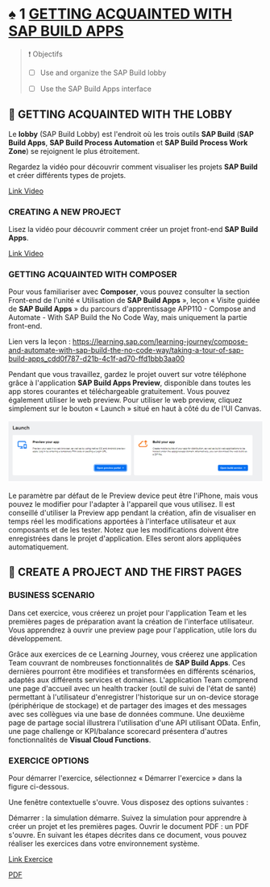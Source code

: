 # ♠ 1 [GETTING ACQUAINTED WITH SAP BUILD APPS](https://learning.sap.com/learning-journeys/develop-apps-with-sap-build-apps-using-drag-and-drop-simplicity/getting-acquainted-with-sap-build-apps-_fa9d5799-a3c6-40c0-bb5d-dbfa4eedca18)

> :exclamation: Objectifs
>
> - [ ] Use and organize the SAP Build lobby
>
> - [ ] Use the SAP Build Apps interface

## :closed_book: GETTING ACQUAINTED WITH THE LOBBY

Le **lobby** (SAP Build Lobby) est l'endroit où les trois outils **SAP Build** (**SAP Build Apps**, **SAP Build Process Automation** et **SAP Build Process Work Zone**) se rejoignent le plus étroitement.

Regardez la vidéo pour découvrir comment visualiser les projets **SAP Build** et créer différents types de projets.

[Link Video](https://learning.sap.com/learning-journeys/develop-apps-with-sap-build-apps-using-drag-and-drop-simplicity/getting-acquainted-with-sap-build-apps-_fa9d5799-a3c6-40c0-bb5d-dbfa4eedca18)

### CREATING A NEW PROJECT

Lisez la vidéo pour découvrir comment créer un projet front-end **SAP Build Apps**.

[Link Video](https://learning.sap.com/learning-journeys/develop-apps-with-sap-build-apps-using-drag-and-drop-simplicity/getting-acquainted-with-sap-build-apps-_fa9d5799-a3c6-40c0-bb5d-dbfa4eedca18)

### GETTING ACQUAINTED WITH COMPOSER

Pour vous familiariser avec **Composer**, vous pouvez consulter la section Front-end de l'unité « Utilisation de **SAP Build Apps** », leçon « Visite guidée de **SAP Build Apps** » du parcours d'apprentissage APP110 - Compose and Automate - With SAP Build the No Code Way, mais uniquement la partie front-end.

Lien vers la leçon : https://learning.sap.com/learning-journey/compose-and-automate-with-sap-build-the-no-code-way/taking-a-tour-of-sap-build-apps_cdd0f787-d21b-4c1f-ad70-ffd1bbb3aa00

Pendant que vous travaillez, gardez le projet ouvert sur votre téléphone grâce à l'application **SAP Build Apps Preview**, disponible dans toutes les app stores courantes et téléchargeable gratuitement. Vous pouvez également utiliser le web preview. Pour utiliser le web preview, cliquez simplement sur le bouton « Launch » situé en haut à côté du de l'UI Canvas.

![](./RESSOURCES/U1_PreviewAndBuild.png)

Le paramètre par défaut de le Preview device peut être l'iPhone, mais vous pouvez le modifier pour l'adapter à l'appareil que vous utilisez. Il est conseillé d'utiliser la Preview app pendant la création, afin de visualiser en temps réel les modifications apportées à l'interface utilisateur et aux composants et de les tester. Notez que les modifications doivent être enregistrées dans le projet d'application. Elles seront alors appliquées automatiquement.

## :closed_book: CREATE A PROJECT AND THE FIRST PAGES

### BUSINESS SCENARIO

Dans cet exercice, vous créerez un projet pour l'application Team et les premières pages de préparation avant la création de l'interface utilisateur. Vous apprendrez à ouvrir une preview page pour l'application, utile lors du développement.

Grâce aux exercices de ce Learning Journey, vous créerez une application Team couvrant de nombreuses fonctionnalités de **SAP Build Apps**. Ces dernières pourront être modifiées et transformées en différents scénarios, adaptés aux différents services et domaines. L'application Team comprend une page d'accueil avec un health tracker (outil de suivi de l'état de santé) permettant à l'utilisateur d'enregistrer l'historique sur un on-device storage (périphérique de stockage) et de partager des images et des messages avec ses collègues via une base de données commune. Une deuxième page de partage social illustrera l'utilisation d'une API utilisant OData. Enfin, une page challenge or KPI/balance scorecard présentera d'autres fonctionnalités de **Visual Cloud Functions**.

### EXERCICE OPTIONS

Pour démarrer l'exercice, sélectionnez « Démarrer l'exercice » dans la figure ci-dessous.

Une fenêtre contextuelle s'ouvre. Vous disposez des options suivantes :

Démarrer : la simulation démarre. Suivez la simulation pour apprendre à créer un projet et les premières pages.
Ouvrir le document PDF : un PDF s'ouvre. En suivant les étapes décrites dans ce document, vous pouvez réaliser les exercices dans votre environnement système.

[Link Exercice](https://learnsap.enable-now.cloud.sap/pub/mmcp/index.html?show=project!PR_3DE293A3C85CAFA7:uebung)

[PDF](./RESSOURCES/Exercise%20-%20Unit%201%20-%20Module%203%20-%20001.pdf)
